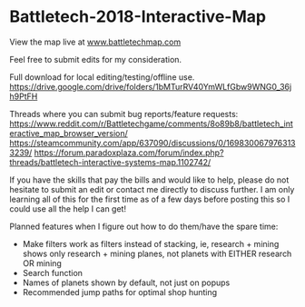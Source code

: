 # Battletech-2018-Interactive-Map

View the map live at www.battletechmap.com


Feel free to submit edits for my consideration.


Full download for local editing/testing/offline use.
https://drive.google.com/drive/folders/1bMTurRV40YmWLfGbw9WNG0_36jh9PtFH

Threads where you can submit bug reports/feature requests:
https://www.reddit.com/r/Battletechgame/comments/8o89b8/battletech_interactive_map_browser_version/
https://steamcommunity.com/app/637090/discussions/0/1698300679763133239/
https://forum.paradoxplaza.com/forum/index.php?threads/battletech-interactive-systems-map.1102742/


If you have the skills that pay the bills and would like to help, please do not hesitate to 
submit an edit or contact me directly to discuss further. I am only learning all of this for 
the first time as of a few days before posting this so I could use all the help I can get!

Planned features when I figure out how to do them/have the spare time:
- Make filters work as filters instead of stacking, ie, research + mining shows only 
  research + mining planes, not planets with EITHER research OR mining
- Search function
- Names of planets shown by default, not just on popups
- Recommended jump paths for optimal shop hunting
